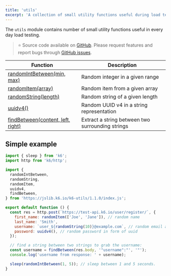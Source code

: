 ```yaml
---
title: 'utils'
excerpt: 'A collection of small utility functions useful during load testing with k6. '
---
```


The `utils` module contains number of small utility functions useful in every day load testing.

> ⭐️ Source code available on [GitHub](https://github.com/k6io/k6-jslib-utils).
> Please request features and report bugs through [GitHub issues](https://github.com/k6io/k6-jslib-utils/issues).

| Function                                                                                        | Description                                      |
| ----------------------------------------------------------------------------------------------- | ------------------------------------------------ |
| [randomIntBetween(min, max)](/javascript-api/jslib/utils/randomintbetween-min-max)              | Random integer in a given range                  |
| [randomItem(array)](/javascript-api/jslib/utils/randomitem-array)                               | Random item from a given array                   |
| [randomString(length)](/javascript-api/jslib/utils/randomstring-length)                         | Random string of a given length                  |
| [uuidv4()](/javascript-api/jslib/utils/uuidv4)                                                  | Random UUID v4 in a string representation        |
| [findBetween(content, left, right)](/javascript-api/jslib/utils/findbetween-content-left-right) | Extract a string between two surrounding strings |

## Simple example

<CodeGroup labels={[]}>

```javascript
import { sleep } from 'k6';
import http from 'k6/http';

import {
  randomIntBetween,
  randomString,
  randomItem,
  uuidv4,
  findBetween,
} from 'https://jslib.k6.io/k6-utils/1.1.0/index.js';

export default function () {
  const res = http.post(`https://test-api.k6.io/user/register/`, {
    first_name: randomItem(['Joe', 'Jane']), // random name
    last_name: 'Smith',
    username: `user_${randomString(10)}@example.com`, // random email address,
    password: uuidv4(), // random password in form of uuid
  });

  // find a string between two strings to grab the username:
  const username = findBetween(res.body, '"username":"', '"');
  console.log('username from response: ' + username);

  sleep(randomIntBetween(1, 5)); // sleep between 1 and 5 seconds.
}
```

</CodeGroup>
